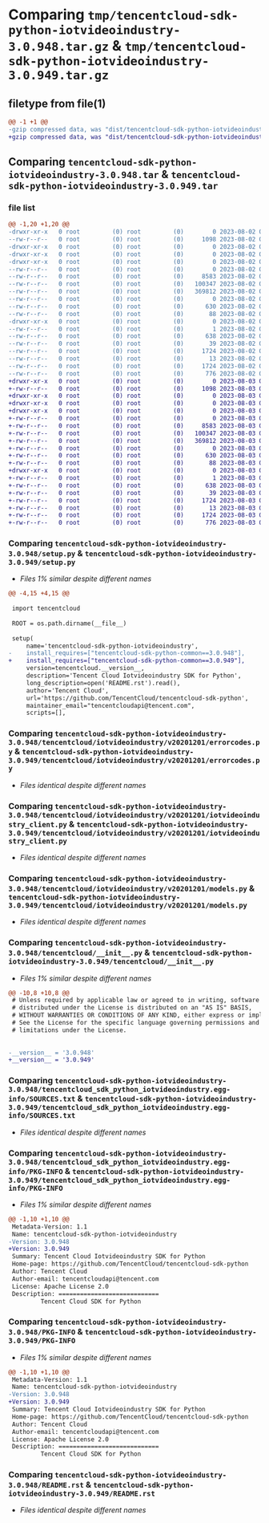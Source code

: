 # Comparing `tmp/tencentcloud-sdk-python-iotvideoindustry-3.0.948.tar.gz` & `tmp/tencentcloud-sdk-python-iotvideoindustry-3.0.949.tar.gz`

## filetype from file(1)

```diff
@@ -1 +1 @@
-gzip compressed data, was "dist/tencentcloud-sdk-python-iotvideoindustry-3.0.948.tar", last modified: Wed Aug  2 00:32:19 2023, max compression
+gzip compressed data, was "dist/tencentcloud-sdk-python-iotvideoindustry-3.0.949.tar", last modified: Thu Aug  3 00:28:25 2023, max compression
```

## Comparing `tencentcloud-sdk-python-iotvideoindustry-3.0.948.tar` & `tencentcloud-sdk-python-iotvideoindustry-3.0.949.tar`

### file list

```diff
@@ -1,20 +1,20 @@
-drwxr-xr-x   0 root         (0) root         (0)        0 2023-08-02 00:32:19.000000 tencentcloud-sdk-python-iotvideoindustry-3.0.948/
--rw-r--r--   0 root         (0) root         (0)     1098 2023-08-02 00:32:19.000000 tencentcloud-sdk-python-iotvideoindustry-3.0.948/setup.py
-drwxr-xr-x   0 root         (0) root         (0)        0 2023-08-02 00:32:19.000000 tencentcloud-sdk-python-iotvideoindustry-3.0.948/tencentcloud/
-drwxr-xr-x   0 root         (0) root         (0)        0 2023-08-02 00:32:19.000000 tencentcloud-sdk-python-iotvideoindustry-3.0.948/tencentcloud/iotvideoindustry/
-drwxr-xr-x   0 root         (0) root         (0)        0 2023-08-02 00:32:19.000000 tencentcloud-sdk-python-iotvideoindustry-3.0.948/tencentcloud/iotvideoindustry/v20201201/
--rw-r--r--   0 root         (0) root         (0)        0 2023-08-02 00:32:19.000000 tencentcloud-sdk-python-iotvideoindustry-3.0.948/tencentcloud/iotvideoindustry/v20201201/__init__.py
--rw-r--r--   0 root         (0) root         (0)     8583 2023-08-02 00:32:19.000000 tencentcloud-sdk-python-iotvideoindustry-3.0.948/tencentcloud/iotvideoindustry/v20201201/errorcodes.py
--rw-r--r--   0 root         (0) root         (0)   100347 2023-08-02 00:32:19.000000 tencentcloud-sdk-python-iotvideoindustry-3.0.948/tencentcloud/iotvideoindustry/v20201201/iotvideoindustry_client.py
--rw-r--r--   0 root         (0) root         (0)   369812 2023-08-02 00:32:19.000000 tencentcloud-sdk-python-iotvideoindustry-3.0.948/tencentcloud/iotvideoindustry/v20201201/models.py
--rw-r--r--   0 root         (0) root         (0)        0 2023-08-02 00:32:19.000000 tencentcloud-sdk-python-iotvideoindustry-3.0.948/tencentcloud/iotvideoindustry/__init__.py
--rw-r--r--   0 root         (0) root         (0)      630 2023-08-02 00:32:19.000000 tencentcloud-sdk-python-iotvideoindustry-3.0.948/tencentcloud/__init__.py
--rw-r--r--   0 root         (0) root         (0)       88 2023-08-02 00:32:19.000000 tencentcloud-sdk-python-iotvideoindustry-3.0.948/setup.cfg
-drwxr-xr-x   0 root         (0) root         (0)        0 2023-08-02 00:32:19.000000 tencentcloud-sdk-python-iotvideoindustry-3.0.948/tencentcloud_sdk_python_iotvideoindustry.egg-info/
--rw-r--r--   0 root         (0) root         (0)        1 2023-08-02 00:32:19.000000 tencentcloud-sdk-python-iotvideoindustry-3.0.948/tencentcloud_sdk_python_iotvideoindustry.egg-info/dependency_links.txt
--rw-r--r--   0 root         (0) root         (0)      638 2023-08-02 00:32:19.000000 tencentcloud-sdk-python-iotvideoindustry-3.0.948/tencentcloud_sdk_python_iotvideoindustry.egg-info/SOURCES.txt
--rw-r--r--   0 root         (0) root         (0)       39 2023-08-02 00:32:19.000000 tencentcloud-sdk-python-iotvideoindustry-3.0.948/tencentcloud_sdk_python_iotvideoindustry.egg-info/requires.txt
--rw-r--r--   0 root         (0) root         (0)     1724 2023-08-02 00:32:19.000000 tencentcloud-sdk-python-iotvideoindustry-3.0.948/tencentcloud_sdk_python_iotvideoindustry.egg-info/PKG-INFO
--rw-r--r--   0 root         (0) root         (0)       13 2023-08-02 00:32:19.000000 tencentcloud-sdk-python-iotvideoindustry-3.0.948/tencentcloud_sdk_python_iotvideoindustry.egg-info/top_level.txt
--rw-r--r--   0 root         (0) root         (0)     1724 2023-08-02 00:32:19.000000 tencentcloud-sdk-python-iotvideoindustry-3.0.948/PKG-INFO
--rw-r--r--   0 root         (0) root         (0)      776 2023-08-02 00:32:19.000000 tencentcloud-sdk-python-iotvideoindustry-3.0.948/README.rst
+drwxr-xr-x   0 root         (0) root         (0)        0 2023-08-03 00:28:25.000000 tencentcloud-sdk-python-iotvideoindustry-3.0.949/
+-rw-r--r--   0 root         (0) root         (0)     1098 2023-08-03 00:28:24.000000 tencentcloud-sdk-python-iotvideoindustry-3.0.949/setup.py
+drwxr-xr-x   0 root         (0) root         (0)        0 2023-08-03 00:28:25.000000 tencentcloud-sdk-python-iotvideoindustry-3.0.949/tencentcloud/
+drwxr-xr-x   0 root         (0) root         (0)        0 2023-08-03 00:28:25.000000 tencentcloud-sdk-python-iotvideoindustry-3.0.949/tencentcloud/iotvideoindustry/
+drwxr-xr-x   0 root         (0) root         (0)        0 2023-08-03 00:28:25.000000 tencentcloud-sdk-python-iotvideoindustry-3.0.949/tencentcloud/iotvideoindustry/v20201201/
+-rw-r--r--   0 root         (0) root         (0)        0 2023-08-03 00:28:24.000000 tencentcloud-sdk-python-iotvideoindustry-3.0.949/tencentcloud/iotvideoindustry/v20201201/__init__.py
+-rw-r--r--   0 root         (0) root         (0)     8583 2023-08-03 00:28:24.000000 tencentcloud-sdk-python-iotvideoindustry-3.0.949/tencentcloud/iotvideoindustry/v20201201/errorcodes.py
+-rw-r--r--   0 root         (0) root         (0)   100347 2023-08-03 00:28:24.000000 tencentcloud-sdk-python-iotvideoindustry-3.0.949/tencentcloud/iotvideoindustry/v20201201/iotvideoindustry_client.py
+-rw-r--r--   0 root         (0) root         (0)   369812 2023-08-03 00:28:24.000000 tencentcloud-sdk-python-iotvideoindustry-3.0.949/tencentcloud/iotvideoindustry/v20201201/models.py
+-rw-r--r--   0 root         (0) root         (0)        0 2023-08-03 00:28:24.000000 tencentcloud-sdk-python-iotvideoindustry-3.0.949/tencentcloud/iotvideoindustry/__init__.py
+-rw-r--r--   0 root         (0) root         (0)      630 2023-08-03 00:28:24.000000 tencentcloud-sdk-python-iotvideoindustry-3.0.949/tencentcloud/__init__.py
+-rw-r--r--   0 root         (0) root         (0)       88 2023-08-03 00:28:25.000000 tencentcloud-sdk-python-iotvideoindustry-3.0.949/setup.cfg
+drwxr-xr-x   0 root         (0) root         (0)        0 2023-08-03 00:28:25.000000 tencentcloud-sdk-python-iotvideoindustry-3.0.949/tencentcloud_sdk_python_iotvideoindustry.egg-info/
+-rw-r--r--   0 root         (0) root         (0)        1 2023-08-03 00:28:25.000000 tencentcloud-sdk-python-iotvideoindustry-3.0.949/tencentcloud_sdk_python_iotvideoindustry.egg-info/dependency_links.txt
+-rw-r--r--   0 root         (0) root         (0)      638 2023-08-03 00:28:25.000000 tencentcloud-sdk-python-iotvideoindustry-3.0.949/tencentcloud_sdk_python_iotvideoindustry.egg-info/SOURCES.txt
+-rw-r--r--   0 root         (0) root         (0)       39 2023-08-03 00:28:25.000000 tencentcloud-sdk-python-iotvideoindustry-3.0.949/tencentcloud_sdk_python_iotvideoindustry.egg-info/requires.txt
+-rw-r--r--   0 root         (0) root         (0)     1724 2023-08-03 00:28:25.000000 tencentcloud-sdk-python-iotvideoindustry-3.0.949/tencentcloud_sdk_python_iotvideoindustry.egg-info/PKG-INFO
+-rw-r--r--   0 root         (0) root         (0)       13 2023-08-03 00:28:25.000000 tencentcloud-sdk-python-iotvideoindustry-3.0.949/tencentcloud_sdk_python_iotvideoindustry.egg-info/top_level.txt
+-rw-r--r--   0 root         (0) root         (0)     1724 2023-08-03 00:28:25.000000 tencentcloud-sdk-python-iotvideoindustry-3.0.949/PKG-INFO
+-rw-r--r--   0 root         (0) root         (0)      776 2023-08-03 00:28:24.000000 tencentcloud-sdk-python-iotvideoindustry-3.0.949/README.rst
```

### Comparing `tencentcloud-sdk-python-iotvideoindustry-3.0.948/setup.py` & `tencentcloud-sdk-python-iotvideoindustry-3.0.949/setup.py`

 * *Files 1% similar despite different names*

```diff
@@ -4,15 +4,15 @@
 
 import tencentcloud
 
 ROOT = os.path.dirname(__file__)
 
 setup(
     name='tencentcloud-sdk-python-iotvideoindustry',
-    install_requires=["tencentcloud-sdk-python-common==3.0.948"],
+    install_requires=["tencentcloud-sdk-python-common==3.0.949"],
     version=tencentcloud.__version__,
     description='Tencent Cloud Iotvideoindustry SDK for Python',
     long_description=open('README.rst').read(),
     author='Tencent Cloud',
     url='https://github.com/TencentCloud/tencentcloud-sdk-python',
     maintainer_email="tencentcloudapi@tencent.com",
     scripts=[],
```

### Comparing `tencentcloud-sdk-python-iotvideoindustry-3.0.948/tencentcloud/iotvideoindustry/v20201201/errorcodes.py` & `tencentcloud-sdk-python-iotvideoindustry-3.0.949/tencentcloud/iotvideoindustry/v20201201/errorcodes.py`

 * *Files identical despite different names*

### Comparing `tencentcloud-sdk-python-iotvideoindustry-3.0.948/tencentcloud/iotvideoindustry/v20201201/iotvideoindustry_client.py` & `tencentcloud-sdk-python-iotvideoindustry-3.0.949/tencentcloud/iotvideoindustry/v20201201/iotvideoindustry_client.py`

 * *Files identical despite different names*

### Comparing `tencentcloud-sdk-python-iotvideoindustry-3.0.948/tencentcloud/iotvideoindustry/v20201201/models.py` & `tencentcloud-sdk-python-iotvideoindustry-3.0.949/tencentcloud/iotvideoindustry/v20201201/models.py`

 * *Files identical despite different names*

### Comparing `tencentcloud-sdk-python-iotvideoindustry-3.0.948/tencentcloud/__init__.py` & `tencentcloud-sdk-python-iotvideoindustry-3.0.949/tencentcloud/__init__.py`

 * *Files 1% similar despite different names*

```diff
@@ -10,8 +10,8 @@
 # Unless required by applicable law or agreed to in writing, software
 # distributed under the License is distributed on an "AS IS" BASIS,
 # WITHOUT WARRANTIES OR CONDITIONS OF ANY KIND, either express or implied.
 # See the License for the specific language governing permissions and
 # limitations under the License.
 
 
-__version__ = '3.0.948'
+__version__ = '3.0.949'
```

### Comparing `tencentcloud-sdk-python-iotvideoindustry-3.0.948/tencentcloud_sdk_python_iotvideoindustry.egg-info/SOURCES.txt` & `tencentcloud-sdk-python-iotvideoindustry-3.0.949/tencentcloud_sdk_python_iotvideoindustry.egg-info/SOURCES.txt`

 * *Files identical despite different names*

### Comparing `tencentcloud-sdk-python-iotvideoindustry-3.0.948/tencentcloud_sdk_python_iotvideoindustry.egg-info/PKG-INFO` & `tencentcloud-sdk-python-iotvideoindustry-3.0.949/tencentcloud_sdk_python_iotvideoindustry.egg-info/PKG-INFO`

 * *Files 1% similar despite different names*

```diff
@@ -1,10 +1,10 @@
 Metadata-Version: 1.1
 Name: tencentcloud-sdk-python-iotvideoindustry
-Version: 3.0.948
+Version: 3.0.949
 Summary: Tencent Cloud Iotvideoindustry SDK for Python
 Home-page: https://github.com/TencentCloud/tencentcloud-sdk-python
 Author: Tencent Cloud
 Author-email: tencentcloudapi@tencent.com
 License: Apache License 2.0
 Description: ============================
         Tencent Cloud SDK for Python
```

### Comparing `tencentcloud-sdk-python-iotvideoindustry-3.0.948/PKG-INFO` & `tencentcloud-sdk-python-iotvideoindustry-3.0.949/PKG-INFO`

 * *Files 1% similar despite different names*

```diff
@@ -1,10 +1,10 @@
 Metadata-Version: 1.1
 Name: tencentcloud-sdk-python-iotvideoindustry
-Version: 3.0.948
+Version: 3.0.949
 Summary: Tencent Cloud Iotvideoindustry SDK for Python
 Home-page: https://github.com/TencentCloud/tencentcloud-sdk-python
 Author: Tencent Cloud
 Author-email: tencentcloudapi@tencent.com
 License: Apache License 2.0
 Description: ============================
         Tencent Cloud SDK for Python
```

### Comparing `tencentcloud-sdk-python-iotvideoindustry-3.0.948/README.rst` & `tencentcloud-sdk-python-iotvideoindustry-3.0.949/README.rst`

 * *Files identical despite different names*

